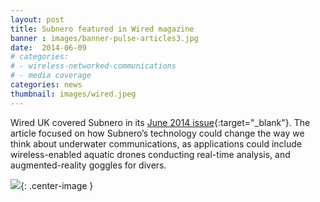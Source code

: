 ```yaml
---
layout: post
title: Subnero featured in Wired magazine
banner : images/banner-pulse-articles3.jpg
date:  2014-06-09
# categories:
# - wireless-networked-communications
# - media coverage
categories: news
thumbnail: images/wired.jpeg
---
```


Wired UK covered Subnero in its [June 2014 issue](http://www.wired.co.uk/magazine/archive/2014/06/start/undersea-internet){:target="_blank"}. The article focused on how Subnero’s technology could change the way we think about underwater communications, as applications could include wireless-enabled aquatic drones conducting real-time analysis, and augmented-reality goggles for divers.

![]({{site.baseurl}}/images/TheUnderseaInternet.jpg){: .center-image }
